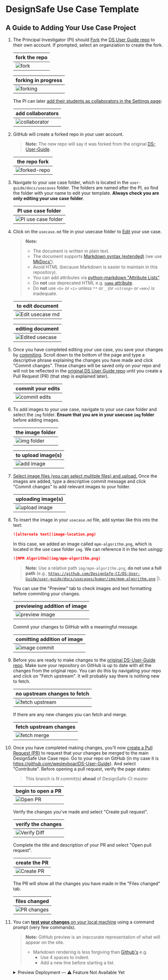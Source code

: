 # DesignSafe Use Case Template

## A Guide to Adding Your Use Case Project

<a id="fork-repo"></a>

1. The Principal Investigator (PI) should [Fork](https://docs.github.com/en/pull-requests/collaborating-with-pull-requests/working-with-forks/fork-a-repo) the [DS User Guide repo][DS-User-Guide] to their own account. If prompted, select an organziation to create the fork.

    | fork the repo |
    | - |
    | ![fork](docs/images/00-fork.png) | |

    | forking in progress |
    | - |
    | ![forking](docs/images/01-forking.png) |

    The PI can later [add their students as collaborators in the Settings page](https://docs.github.com/en/account-and-profile/setting-up-and-managing-your-personal-account-on-github/managing-access-to-your-personal-repositories/inviting-collaborators-to-a-personal-repository):

    | add collaborators |
    | - |
    | ![collaborator](docs/images/collaborator.png) |

    <a id="fork-success"></a>

2. GitHub will create a forked repo in your user account.

    > **Note:**
    > The new repo will say it was forked from the original [DS-User-Guide].

    | the repo fork |
    | - |
    | ![forked-repo](docs/images/02-forked-repo.png) |

    <a id="find-usecase"></a>

3. Navigate to your use case folder, which is located in the `user-guide/docs/usecases` folder. The folders are named after the PI, so find the folder with your name to edit your template. **Always check you are only editing your use case folder**.

    | PI use case folder |
    | - |
    | ![PI use case folder](docs/images/03-pi-usecase-folder.png) |

    <a id="edit-usecase"></a>

4. Click on the `usecase.md` file in your usecase folder to [Edit](https://docs.github.com/en/repositories/working-with-files/managing-files/editing-files) your use case.

    > **Note:**
    > - The document is written in plain text.
    > - The document supports [Markdown syntax (extended)](https://www.markdownguide.org/extended-syntax/) (we use [MkDocs'](https://www.mkdocs.org/user-guide/writing-your-docs/#writing-with-markdown)).
    > - Avoid HTML (because Markdown is easier to maintain in this repository).
    > - You can add attributes via [python-markdown "Attribute Lists"](https://python-markdown.github.io/extensions/attr_list/).
    > - Do **not** use deprecated HTML e.g. [`name` attribute](https://developer.mozilla.org/en-US/docs/Web/HTML/Element/a#deprecated_attributes).
    > - Do **not** use `<b>` or `<i>` unless `**` or `_` _(or `<strong>` or `<em>`)_ is inadequate.

    | to edit document |
    | - |
    | ![Edit usecase md](docs/images/04-edit-usecasemd.png) |

    | editing document |
    | - |
    | ![Edited usecase](docs/images/05-edit-usecase.png) |

    <a id="save-changes"></a>

5. Once you have completed editing your use case, you save your changes by [commiting](https://docs.github.com/en/pull-requests/committing-changes-to-your-project/creating-and-editing-commits/about-commits). Scroll down to the bottom of the page and type a descriptive phrase explaining the changes you have made and click "Commit changes". These changes will be saved only on your repo and will not be reflected in the [original DS User Guide repo][DS-User-Guide] until you create a Pull Request (PR) (that step is explained later).

    | commit your edits |
    | - |
    | ![commit edits](docs/images/06-commit-usecase-edits.png) |

    <a id="add-images"></a>

6. To add images to your use case, navigate to your use case folder and select the `img` folder. **Ensure that you are in your usecase `img` folder** before adding images.

    | the image folder |
    | - |
    | ![img folder](docs/images/07-img-folder.png) |

    | to upload image(s) |
    | - |
    | ![add image](docs/images/08-add-img.png) |

7. [Select image files (you can select multiple files) and upload.](https://docs.github.com/en/repositories/working-with-files/managing-files/adding-a-file-to-a-repository) Once the images are added, type a descriptive commit message and click "Commit changes" to add relevant images to your folder.

    | uploading image(s) |
    | - |
    | ![upload image](docs/images/09-upload-image.png) |

    <a id="insert-image"></a>

8. To insert the image in your `usecase.md` file, add syntax like this into the text:

    ```md
    ![alternate text](image-location.png)
    ```

    In this case, we added an image called `mpm-algorithm.png`, which is located in the use case folder `img`. We can reference it in the text usingg:

    ```md
    ![MPM Algorithm](img/mpm-algorithm.png)
    ```

    > **Note:**
    > Use a relative path `img/mpm-algorithm.png`, **do not use a full path** (e.g., [`https://github.com/DesignSafe-CI/DS-User-Guide/user-guide/docs/usecases/kumar/img/mpm-algorithm.png`](https://github.com/DesignSafe-CI/DS-User-Guide/user-guide/docs/usecases/kumar/img/mpm-algorithm.png) |).

    You can use the "Preview" tab to check images and text formatting before commiting your changes.

    | previewing addition of image |
    | - |
    | ![preview image](docs/images/11-preview-img.png) |

    Commit your changes to GitHub with a meaningful message.

    | comitting addition of image |
    | - |
    | ![image commit](docs/images/12-image-commit.png) |

    <a id="sync-fork"></a>

9. Before you are ready to make changes to the [original DS-User-Guide repo][DS-User-Guide]. Make sure your repository on GitHub is up to date with all the changes from the original repo. You can do this by navigating your repo and click on "Fetch upstream". It will probably say there is nothing new to fetch.

    | no upstream changes to fetch |
    | - |
    | ![fetch upstream](docs/images/16-fetch-upstream.png) |

    If there are any new changes you can fetch and merge.

    | fetch upstream changes |
    | - |
    | ![fetch merge](docs/images/17-fetch-merge.png) |

    <a id="request-review"></a>

10. Once you have completed making changes, you'll now [create a Pull Request (PR)](https://docs.github.com/en/pull-requests/collaborating-with-pull-requests/proposing-changes-to-your-work-with-pull-requests/creating-a-pull-request) to request that your changes be merged to the main DesignSafe Use Case repo. Go to your repo on GitHub (in my case it is https://github.com/wesleyboar/DS-User-Guide). And select "Contribute". Before opening a pull request, verify the page states:

    > This branch is _N_ commit(s) **ahead** of DesignSafe-CI master

    | begin to open a PR |
    | - |
    | ![Open PR](docs/images/18-open-pr.png) |

    Verify the changes you've made and select "Create pull request".

    | verify the changes |
    | - |
    | ![Verify Diff](docs/images/18-verify-diff.png) |

    Complete the title and description of your PR and select "Open pull request".

    | create the PR |
    | - |
    | ![Create PR](docs/images/19-create-pr.png) |

    The PR will show all the changes you have made in the "Files changed" tab.

    | files changed |
    | - |
    | ![PR changes](docs/images/20-pr-file-changes.png) |

    <a id="test-changes"></a>

11. You can [**test your changes** on your local machine](../../../README#testing) using a command prompt (very few commands).

    > **Note:**
    > GitHub preview is an inaccurate representation of what will appear on the site.
    >
    > - Markdown rendering is less forgiving than [Github's](https://docs.github.com/en/get-started/writing-on-github/getting-started-with-writing-and-formatting-on-github/basic-writing-and-formatting-syntax) e.g.
    >     - Use 4 spaces to indent.
    >     - Add a new line before starting a list.

    <details><summary>Preview Deployment — ⚠️ Feature Not Available Yet</summary>

    > **Note**: This valuable automated feature was in [DS_Use_Case_template](https://github.com/DesignSafe-CI/DS_Use_Case_template/blob/c32d48a/README.md?plain=1#L76-L80). It will eventually be added here also.

    11. After a minute or so a preview deployment of your use case will be available on the pull request page. Select the preview link generated by Netlify to view your changes similar to how it would be rendered in the final version. If you want to make some tweaks. Visit *your* GitHub repo of the DS Use Case and make changes. As long as the current PR remains open GitHub will automatically pull your changes.

        | link to preview of deployment |
        | - |
        | ⚠️ Feature unavailable. Until feature is available, you may view an [outdated image](docs/images/21-pr.png). |
        <!-- ![PR](docs/images/21-pr.png) | -->

        | preview of deployment |
        | - |
        | ⚠️ Feature unavailable. Until feature is available, you may view an [outdated image](docs/images/22-preview.png). |
        <!-- ![preview Web](docs/images/22-preview.png) | -->

    </details>

[DS-User-Guide]: https://github.com/DesignSafe-CI/DS-User-Guide/
[DS_Use_Case_template]: https://github.com/DesignSafe-CI/DS_Use_Case_template/
